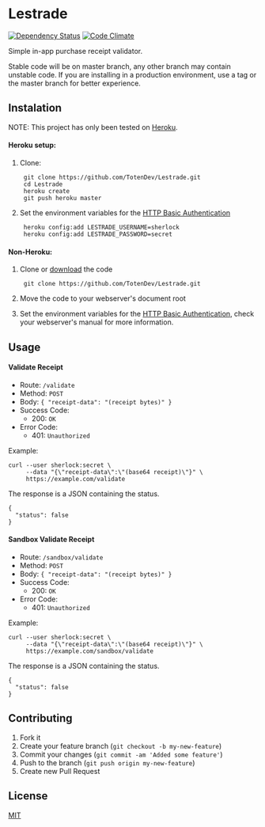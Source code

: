 Lestrade
========
[![Dependency Status](https://gemnasium.com/TotenDev/Lestrade.png)](https://gemnasium.com/TotenDev/Lestrade)
[![Code Climate](https://codeclimate.com/github/TotenDev/Lestrade.png)](https://codeclimate.com/github/TotenDev/Lestrade)

Simple in-app purchase receipt validator.

Stable code will be on master branch, any other branch may contain unstable code. If you are installing in a production environment, use a tag or the master branch for better experience.


Instalation
-----------

NOTE: This project has only been tested on [Heroku][heroku].

#### Heroku setup:

1. Clone:

        git clone https://github.com/TotenDev/Lestrade.git
        cd Lestrade
        heroku create
        git push heroku master

2. Set the environment variables for the [HTTP Basic Authentication][http_ba]

        heroku config:add LESTRADE_USERNAME=sherlock
        heroku config:add LESTRADE_PASSWORD=secret

#### Non-Heroku:

1. Clone or [download][] the code

        git clone https://github.com/TotenDev/Lestrade.git

2. Move the code to your webserver's document root

3. Set the environment variables for the [HTTP Basic Authentication][http_ba], check your webserver's manual for more information.


Usage
-----

#### Validate Receipt

  - Route:  `/validate`
  - Method: `POST`
  - Body:   `{ "receipt-data": "(receipt bytes)" }`
  - Success Code:
    - 200:  `OK`
  - Error Code:
    - 401:  `Unauthorized`

Example:

    curl --user sherlock:secret \
         --data "{\"receipt-data\":\"(base64 receipt)\"}" \
         https://example.com/validate

The response is a JSON containing the status.

    {
      "status": false
    }

#### Sandbox Validate Receipt

  - Route:  `/sandbox/validate`
  - Method: `POST`
  - Body:   `{ "receipt-data": "(receipt bytes)" }`
  - Success Code:
    - 200:  `OK`
  - Error Code:
    - 401:  `Unauthorized`

Example:

    curl --user sherlock:secret \
         --data "{\"receipt-data\":\"(base64 receipt)\"}" \
         https://example.com/sandbox/validate

The response is a JSON containing the status.

    {
      "status": false
    }


Contributing
------------

1. Fork it
2. Create your feature branch (`git checkout -b my-new-feature`)
3. Commit your changes (`git commit -am 'Added some feature'`)
4. Push to the branch (`git push origin my-new-feature`)
5. Create new Pull Request


License
-------

[MIT][license]


[download]: https://github.com/TotenDev/Lestrade/zipball/master
[heroku]: http://www.heroku.com/
[http_ba]: http://en.wikipedia.org/wiki/Basic_access_authentication
[Base64]: http://en.wikipedia.org/wiki/Base64
[license]: https://github.com/TotenDev/Lestrade/blob/master/LICENSE
[metrics]: https://github.com/TotenDev/TDMetrics
